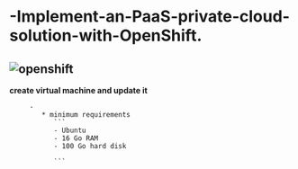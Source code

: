 # -Implement-an-PaaS-private-cloud-solution-with-OpenShift.
![openshift](https://upload.wikimedia.org/wikipedia/commons/thumb/3/3a/OpenShift-LogoType.svg/langfr-330px-OpenShift-LogoType.svg.png)
----------------------------------------------------------------------

**create virtual machine and update it**


```
     - 
        * minimum requirements 
           ```
           - Ubuntu
           - 16 Go RAM
           - 100 Go hard disk 

           ```
```           